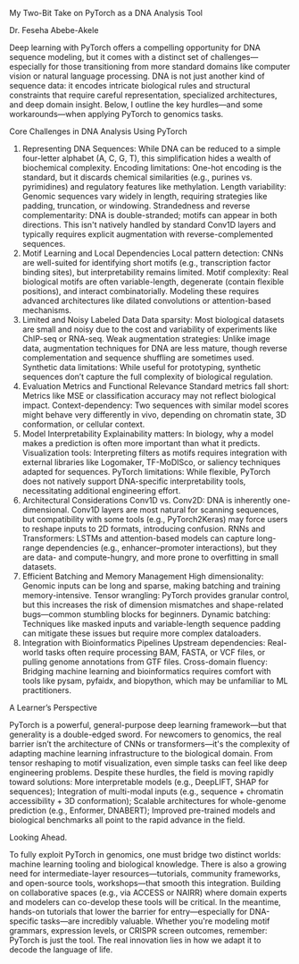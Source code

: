 My Two-Bit Take on PyTorch as a DNA Analysis Tool 

Dr. Feseha Abebe-Akele

Deep learning with PyTorch offers a compelling opportunity for DNA sequence modeling, but it comes with a distinct set of challenges—especially for those transitioning from more standard domains like computer vision or natural language processing. DNA is not just another kind of sequence data: it encodes intricate biological rules and structural constraints that require careful representation, specialized architectures, and deep domain insight. Below, I outline the key hurdles—and some workarounds—when applying PyTorch to genomics tasks. 

Core Challenges in DNA Analysis Using PyTorch 

1.	Representing DNA Sequences: 
While DNA can be reduced to a simple four-letter alphabet (A, C, G, T), this simplification hides a wealth of biochemical complexity.
Encoding limitations: One-hot encoding is the standard, but it discards chemical similarities (e.g., purines vs. pyrimidines) and regulatory features like methylation. 
Length variability: Genomic sequences vary widely in length, requiring strategies like padding, truncation, or windowing. 
Strandedness and reverse complementarity: DNA is double-stranded; motifs can appear in both directions. This isn't natively handled by standard Conv1D layers and typically requires explicit augmentation with reverse-complemented sequences. 
2.	Motif Learning and Local Dependencies Local pattern detection: 
CNNs are well-suited for identifying short motifs (e.g., transcription factor binding sites), but interpretability remains limited. Motif complexity: Real biological motifs are often variable-length, degenerate (contain flexible positions), and interact combinatorially. Modeling these requires advanced architectures like dilated convolutions or attention-based mechanisms. 
3.	Limited and Noisy Labeled Data Data sparsity: 
Most biological datasets are small and noisy due to the cost and variability of experiments like ChIP-seq or RNA-seq. Weak augmentation strategies: Unlike image data, augmentation techniques for DNA are less mature, though reverse complementation and sequence shuffling are sometimes used. Synthetic data limitations: While useful for prototyping, synthetic sequences don’t capture the full complexity of biological regulation.
4.	Evaluation Metrics and Functional Relevance Standard metrics fall short: 
Metrics like MSE or classification accuracy may not reflect biological impact. Context-dependency: Two sequences with similar model scores might behave very differently in vivo, depending on chromatin state, 3D conformation, or cellular context. 
5.	Model Interpretability Explainability matters:
In biology, why a model makes a prediction is often more important than what it predicts. Visualization tools: Interpreting filters as motifs requires integration with external libraries like Logomaker, TF-MoDISco, or saliency techniques adapted for sequences. PyTorch limitations: While flexible, PyTorch does not natively support DNA-specific interpretability tools, necessitating additional engineering effort. 
6.	Architectural Considerations Conv1D vs. Conv2D: 
DNA is inherently one-dimensional. Conv1D layers are most natural for scanning sequences, but compatibility with some tools (e.g., PyTorch2Keras) may force users to reshape inputs to 2D formats, introducing confusion. RNNs and Transformers: LSTMs and attention-based models can capture long-range dependencies (e.g., enhancer–promoter interactions), but they are data- and compute-hungry, and more prone to overfitting in small datasets. 
7.	Efficient Batching and Memory Management High dimensionality: 
Genomic inputs can be long and sparse, making batching and training memory-intensive. Tensor wrangling: PyTorch provides granular control, but this increases the risk of dimension mismatches and shape-related bugs—common stumbling blocks for beginners. Dynamic batching: Techniques like masked inputs and variable-length sequence padding can mitigate these issues but require more complex dataloaders. 
8.	Integration with Bioinformatics Pipelines Upstream dependencies: 
Real-world tasks often require processing BAM, FASTA, or VCF files, or pulling genome annotations from GTF files. 
Cross-domain fluency: Bridging machine learning and bioinformatics requires comfort with tools like pysam, pyfaidx, and biopython, which may be unfamiliar to ML practitioners. 

A Learner’s Perspective 

PyTorch is a powerful, general-purpose deep learning framework—but that generality is a double-edged sword. For newcomers to genomics, the real barrier isn’t the architecture of CNNs or transformers—it's the complexity of adapting machine learning infrastructure to the biological domain. From tensor reshaping to motif visualization, even simple tasks can feel like deep engineering problems. Despite these hurdles, the field is moving rapidly toward solutions: More interpretable models (e.g., DeepLIFT, SHAP for sequences); Integration of multi-modal inputs (e.g., sequence + chromatin accessibility + 3D conformation); Scalable architectures for whole-genome prediction (e.g., Enformer, DNABERT); Improved pre-trained models and biological benchmarks all point to the rapid advance in the field. 

Looking Ahead.

To fully exploit PyTorch in genomics, one must bridge two distinct worlds: machine learning tooling and biological knowledge. There is also a growing need for intermediate-layer resources—tutorials, community frameworks, and open-source tools, workshops—that smooth this integration. Building on collaborative spaces (e.g., via ACCESS or NAIRR) where domain experts and modelers can co-develop these tools will be critical. In the meantime, hands-on tutorials that lower the barrier for entry—especially for DNA-specific tasks—are incredibly valuable. Whether you're modeling motif grammars, expression levels, or CRISPR screen outcomes, remember: PyTorch is just the tool. The real innovation lies in how we adapt it to decode the language of life.
